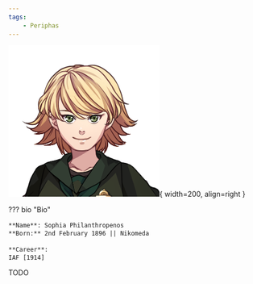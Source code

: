 ```yaml
---
tags:
    - Periphas
---
```


![Pandora](../assets/people/P1915.png){ width=200, align=right }

??? bio "Bio"

    **Name**: Sophia Philanthropenos  
    **Born:** 2nd February 1896 || Nikomeda  

    **Career**:   
    IAF [1914]  

TODO